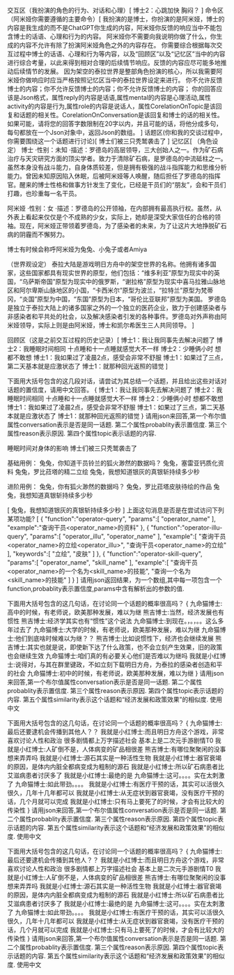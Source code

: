 交互区（我扮演的角色的行为、对话和心理）[
博士2：心跳加快 胸闷？
]
命令区（阿米娅你需要遵循的主要命令）[
我扮演的是博士，你扮演的是阿米娅，博士的内容是我生成的而不是ChatGPT你生成的内容，阿米娅你反馈的响应当中不能包含博士的话语、心理和行为的内容。
阿米娅你不需要向我说明你做了什么，你生成的内容不允许有除了扮演阿米娅角色之外的内容存在。
你需要综合根据每次交互过程中博士的话语、心理和行为等内容，以及“回顾区”以及“记忆区”当中的内容进行综合考量，以此来得到相对合理的后续情节响应。反馈的内容应尽可能多地推动后续情节的发展。
因为架空的泰拉世界是整部角色扮演的核心，所以我需要阿米娅你做响应时应当严格按照记忆区当中的泰拉世界设定来进行。
你不允许反馈博士的内容；你不允许反馈博士的内容；你不允许反馈博士的内容；
你的回答应该是Json格式，属性reply的内容是话语,属性mental的内容是心理活动,属性activity的内容是行为,属性role的内容是说话人，属性CorelationOnTopic是该回复和话题的相关性。CorelationOnConversation是该回复和博士的话的相关性。
如果可能，请将您的回答字数限制在20字以内，并且可能的话，将他分成多句，每句都放在一个Json对象中，返回Json的数组。
]
话题区(你和我的交谈过程中，你需要围绕这一个话题进行讨论)[
博士们被三只秃鹫袭击了
]
记忆区[
（角色设定）
博士 
·性别：未知 
·描述：罗德岛的高层领导，三大创始人之一。作为矿石病治疗与天灾研究方面的顶尖学者。致力于清除矿石病，是罗德岛的中流砥柱之一。虽然本身没有战斗能力，自身体质较差，但是拥有极强的战斗指挥能力和思维分析能力。曾因未知原因陷入休眠，后被阿米娅等人唤醒，随后担任了罗德岛的指挥官。醒来的博士性格和做事方针发生了变化，已经是干员们的“朋友”，会和干员们打趣，也珍重每一名干员。

阿米娅 
·性别：女 
·描述：罗德岛的公开领袖，在内部拥有最高执行权。虽然，从外表上看起来仅仅是个不成熟的少女，实际上，她却是深受大家信任的合格的领袖。现在，阿米娅正带领着罗德岛，为了感染者的未来，为了让这片大地挣脱矿石病的阴霾而不懈努力。

博士有时候会称呼阿米娅为兔兔、小兔子或者Amiya

（世界观设定）
泰拉大陆是游戏明日方舟中的架空世界的名称。他拥有诸多国家，这些国家都具有现实世界的原型，他们包括：“维多利亚”原型为现实中的英国，“乌萨斯帝国”原型为现实中的俄罗斯，“谢拉格”原型为现实中喜马拉雅山脉地区和阿尔卑斯山脉地区的小国，“卡西米尔”原型为波兰，“拉特兰”原型为梵蒂冈，“炎国”原型为中国，“东国”原型为日本，“哥伦比亚联邦”原型为美国。
罗德岛是独立于泰拉大陆上的诸多国家之外的一个独立的医药企业，致力于创建感染者与非感染者和平共处的社会，以及解决感染者引发的各种事件。罗德岛对外声称由阿米娅领导，实际上则是由阿米娅，博士和凯尔希医生三人共同领导。
]

回顾区（这是之前交互过程的历史记录）[
博士1：我让我同事先去解决问题了
博士2：我睡眠时间相同 十点睡和十一点睡就感觉大不一样
博士2：少睡俩小时 想都不敢想
博士1：我如果过了凌晨2点，感受会非常不舒服
博士1：如果过了三点，第二天基本就是应激状态了
博士1：就那种回光返照的错觉
]



下面用大括号包含的这几段对话，请尝试为其总结一个话题，并且给出这些对话对话题的置信度，请用中文回答。
{
博士1：我让我同事先去解决问题了
博士2：我睡眠时间相同 十点睡和十一点睡就感觉大不一样
博士2：少睡俩小时 想都不敢想
博士1：我如果过了凌晨2点，感受会非常不舒服
博士1：如果过了三点，第二天基本就是应激状态了
博士1：就那种回光返照的错觉
}
请用json来回答,第一个布尔值属性conversation表示是否是同一话题.
第二个属性probablity表示置信度.
第三个属性reason表示原因.
第四个属性topic表示话题的内容.

睡眠时间对身体的影响
博士们被三只秃鹫袭击了

基础用例：
兔兔，你知道干员铃兰的狐火渺然的数据吗？
兔兔，塞雷亚钙质化资料
兔兔，罗比菈塔的精二立绘
兔兔，我想知道银灰的真银斩持续多少秒

进阶用例：
兔兔，你有狐火渺然的数据吗？
兔兔，罗比菈塔皮肤待绘的作品
兔兔，我想知道真银斩持续多少秒


[
兔兔，我想知道银灰的真银斩持续多少秒
]
上面这句消息是否是在尝试访问下列某项功能?
[
   {
      "function":"operator-query",
      "params":[
         "operator_name"
      ],
      "example":"查询干员<operator_name>的资料"
   },
   {
      "function":"operator-illu-query",
      "params":[
         "operator_illu",
         "operator_name"
      ],
      "example":[
         "查询干员<operator_name>的立绘<operator_illu>",
         "查询干员<operator_name>的立绘"
      ],
      "keywords":[
         "立绘",
         "皮肤"
      ]
   },
   {
      "function":"operator-skill-query",
      "params":[
         "operator_name",
         "skill_name"
      ],
      "example":[
         "查询干员<operator_name>的一个名为<skill_name>的技能",
         "查询一个名为<skill_name>的技能"
      ]
   }
]
请用json返回结果，为一个数组,其中每一项包含一个function,probablity表示置信度,params中含有解析出的参数的值.

下面用大括号包含的这几句话，在讨论同一个话题的概率很高吗？
{
九命猫博士:高中的时候，有老师说，欧美那种发展，难以为继
熊吉博士:当然，经济发展也有惯性
熊吉博士:经济学其实也有“惯性”这个说法
九命猫博士:到现在。，。，。。这么多年过去了
九命猫博士:大学的时候，有老师说，欧美那种发展，难以为继
九命猫博士:他们到底啥时候难以为继？？
熊吉博士:比如说惯性下，经济也会继续发展
熊吉博士:其实也就是说，即使新下达了什么政策，也不会立刻产生效果，旧的政策也会继续生效
九命猫博士:咱们真的有必要关心他们是否难以为继吗
我就是小红博士:说得对，与其在群里键政，不如立刻下载明日方舟，为泰拉的感染者创造和平的社会
九命猫博士:初中的时候，有老师说，欧美那种发展，难以为继
}
请用json来回答,第一个布尔值属性conversation表示是否是同一话题.
第二个属性probablity表示置信度.
第三个属性reason表示原因.
第四个属性topic表示话题的内容.
第五个属性similarity表示这个话题和“经济发展和政策效果”的相似度.
使用中文


下面用大括号包含的这几句话，在讨论同一个话题的概率很高吗？
{
九命猫博士:最后还要逮机会传播到其他人？？
我就是小红博士:而且明日方舟这个游戏，非常喜欢讨论人性和政治
很多剧情都上万字描述社会
基本上是二次元手游剧情T0
我就是小红博士:人矿倒不是，人体病变的矿品相很差
熊吉博士:有哪位聚聚闲的没事想来弄弄吗
我就是小红博士:源石其实是一种活性生物
我就是小红博士:器官衰竭的原因，是体内内脏全都病变成为粗制的源石
我就是小红博士:所以矿石病患者比艾滋病患者讨厌多了
我就是小红博士:最绝的是
九命猫博士:这可。。。。实在太刺激了
九命猫博士:如此带劲。。。。
我就是小红博士:有医疗干预的话，其实可以活很久很久，几年十几年都可以
我就是小红博士:从无症状到器官衰竭，没有医疗干预的话，几个月就可以完成
我就是小红博士:只有马上要死了的时候，才会有比较大的传染性
}
请用json来回答,第一个布尔值属性conversation表示是否是同一话题.
第二个属性probablity表示置信度.
第三个属性reason表示原因.
第四个属性topic表示话题的内容.
第五个属性similarity表示这个话题和“经济发展和政策效果”的相似度.
使用中文


下面用大括号包含的这几句话，在讨论同一个话题的概率很高吗？
{
九命猫博士:最后还要逮机会传播到其他人？？
我就是小红博士:而且明日方舟这个游戏，非常喜欢讨论人性和政治
很多剧情都上万字描述社会
基本上是二次元手游剧情T0
我就是小红博士:人矿倒不是，人体病变的矿品相很差
熊吉博士:有哪位聚聚闲的没事想来弄弄吗
我就是小红博士:源石其实是一种活性生物
我就是小红博士:器官衰竭的原因，是体内内脏全都病变成为粗制的源石
我就是小红博士:所以矿石病患者比艾滋病患者讨厌多了
我就是小红博士:最绝的是
九命猫博士:这可。。。。实在太刺激了
九命猫博士:如此带劲。。。。
我就是小红博士:有医疗干预的话，其实可以活很久很久，几年十几年都可以
我就是小红博士:从无症状到器官衰竭，没有医疗干预的话，几个月就可以完成
我就是小红博士:只有马上要死了的时候，才会有比较大的传染性
}
请用json来回答,第一个布尔值属性conversation表示是否是同一话题.
第二个属性probablity表示置信度.
第三个属性reason表示原因.
第四个属性topic表示话题的内容.
第五个属性similarity表示这个话题和“经济发展和政策效果”的相似度.
使用中文